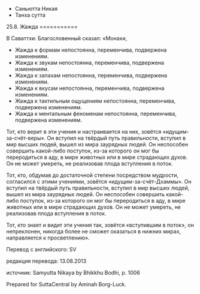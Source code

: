 









* Саньютта Никая
* Танха сутта


25\.8\. Жажда
\=\=\=\=\=\=\=\=\=\=\=



В Саваттхи: Благословенный сказал: «Монахи,


* Жажда к формам непостоянна, переменчива, подвержена изменениям\.
* Жажда к звукам непостоянна, переменчива, подвержена изменениям\.
* Жажда к запахам непостоянна, переменчива, подвержена изменениям\.
* Жажда к вкусам непостоянна, переменчива, подвержена изменениям\.
* Жажда к тактильным ощущениям непостоянна, переменчива, подвержена изменениям\.
* Жажда к ментальным феноменам непостоянна, переменчива, подвержена изменениям\.


Тот, кто верит в эти учения и настраивается на них, зовётся «идущим\-за\-счёт\-веры»\. Он вступил на твёрдый путь правильности, вступил в мир высших людей, вышел из мира заурядных людей\. Он неспособен совершить какой\-либо поступок, из\-за которого он мог бы переродиться в аду, в мире животных или в мире страдающих духов\. Он не может умереть, не реализовав плода вступления в поток\.


Тот, кто, обдумав до достаточной степени посредством мудрости, согласился с этими учениями, зовётся «идущим\-за\-счёт\-Дхаммы»\. Он вступил на твёрдый путь правильности, вступил в мир высших людей, вышел из мира заурядных людей\. Он неспособен совершить какой\-либо поступок, из\-за которого он мог бы переродиться в аду, в мире животных или в мире страдающих духов\. Он не может умереть, не реализовав плода вступления в поток\.


Тот, кто знает и видит эти учения так, зовётся «вступившим в поток», он непреклонен, никогда более не сможет оказаться в нижних мирах, направляется к просветлению»\.



Перевод с английского: SV


редакция перевода: 13\.08\.2013


источник: Samyutta Nikaya by Bhikkhu Bodhi, p\. 1006


Prepared for SuttaCentral by Aminah Borg\-Luck\.






